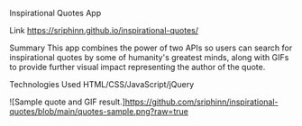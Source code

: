 Inspirational Quotes App

Link
https://sriphinn.github.io/inspirational-quotes/

Summary
This app combines the power of two APIs so users can search for inspirational quotes by some of humanity's greatest minds, along with GIFs to provide further visual impact representing the author of the quote.

Technologies Used
HTML/CSS/JavaScript/jQuery

![Sample quote and GIF result.]https://github.com/sriphinn/inspirational-quotes/blob/main/quotes-sample.png?raw=true
